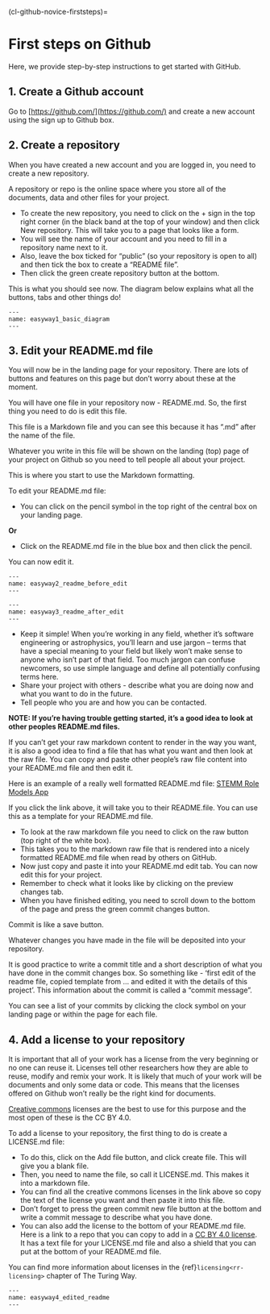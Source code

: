 (cl-github-novice-firststeps)=
# First steps on Github

Here, we provide step-by-step instructions to get started with GitHub.

## 1. Create a Github account

Go to [https://github.com/](https://github.com/) and create a new account using the sign up to Github box.

## 2. Create a repository

When you have created a new account and you are logged in, you need to create a new repository.

A repository or repo is the online space where you store all of the documents, data and other files for your project.

* To create the new repository, you need to click on the + sign in the top right corner (in the black band at the top of your window) and then click New repository. This will take you to a page that looks like a form.
* You will see the name of your account and you need to fill in a repository name next to it.
* Also, leave the box ticked for “public” (so your repository is open to all) and then tick the box to create a “README file”.
* Then click the green create repository button at the bottom.

This is what you should see now. The diagram below explains what all the buttons, tabs and other things do!

```{figure} ../../figures/easyway1_basic_diagram.jpg
---
name: easyway1_basic_diagram
---
```

## 3. Edit your README.md file

You will now be in the landing page for your repository.
There are lots of buttons and features on this page but don’t worry about these at the moment.

You will have one file in your repository now - README.md. So, the first thing you need to do is edit this file.

This file is a Markdown file and you can see this because it has “.md” after the name of the file.

Whatever you write in this file will be shown on the landing (top) page of your project on Github so you need to tell people all about your project.

This is where you start to use the Markdown formatting.

To edit your README.md file:

* You can click on the pencil symbol in the top right of the central box on your landing page.

**Or**

* Click on the README.md file in the blue box and then click the pencil.

You can now edit it.

```{figure} ../../figures/easyway2_readme_before_edit.jpg
---
name: easyway2_readme_before_edit
---
```

```{figure} ../../figures/easyway3_readme_after_edit.jpg
---
name: easyway3_readme_after_edit
---
```

* Keep it simple! When you’re working in any field, whether it’s software engineering or astrophysics, you’ll learn and use jargon – terms that have a special meaning to your field but likely won’t make sense to anyone who isn’t part of that field. Too much jargon can confuse newcomers, so use simple language and define all potentially confusing terms here.
* Share your project with others - describe what you are doing now and what you want to do in the future.
* Tell people who you are and how you can be contacted.

**NOTE: If you’re having trouble getting started, it’s a good idea to look at other peoples README.md files.**

If you can’t get your raw markdown content to render in the way you want, it is also a good idea to find a file that has what you want and then look at the raw file.
You can copy and paste other people’s raw file content into your README.md file and then edit it.

Here is an example of a really well formatted README.md file: [STEMM Role Models App](https://github.com/KirstieJane/STEMMRoleModels/blob/gh-pages/README.md)

If you click the link above, it will take you to their README.file. You can use this as a template for your README.md file.

* To look at the raw markdown file you need to click on the raw button (top right of the white box).
* This takes you to the markdown raw file that is rendered into a nicely formatted README.md file when read by others on GitHub.
* Now just copy and paste it into your README.md edit tab. You can now edit this for your project.
* Remember to check what it looks like by clicking on the preview changes tab.
* When you have finished editing, you need to scroll down to the bottom of the page and press the green commit changes button.

Commit is like a save button.

Whatever changes you have made in the file will be deposited into your repository.

It is good practice to write a commit title and a short description of what you have done in the commit changes box.
So something like - ‘first edit of the readme file, copied template from … and edited it with the details of this project’.
This information about the commit is called a “commit message”.

You can see a list of your commits by clicking the clock symbol on your landing page or within the page for each file.

## 4. Add a license to your repository

It is important that all of your work has a license from the very beginning or no one can reuse it. Licenses tell other researchers how they are able to reuse, modify and remix your work.
It is likely that much of your work will be documents and only some data or code.
This means that the licenses offered on Github won’t really be the right kind for documents.

[Creative commons](https://creativecommons.org/licenses/) licenses are the best to use for this purpose and the most open of these is the CC BY 4.0.

To add a license to your repository, the first thing to do is create a LICENSE.md file:

* To do this, click on the Add file button, and click create file. This will give you a blank file.
* Then, you need to name the file, so call it LICENSE.md. This makes it into a markdown file.
* You can find all the creative commons licenses in the link above so copy the text of the license you want and then paste it into this file.
* Don’t forget to press the green commit new file button at the bottom and write a commit message to describe what you have done.
* You can also add the license to the bottom of your README.md file. Here is a link to a repo that you can copy to add in a [CC BY 4.0 license](https://github.com/santisoler/cc-licenses).
It has a text file for your LICENSE.md file and also a shield that you can put at the bottom of your README.md file.

You can find more information about licenses in the {ref}`licensing<rr-licensing>` chapter of The Turing Way. 

```{figure} ../../figures/easyway4_edited_readme.jpg
---
name: easyway4_edited_readme
---
```

